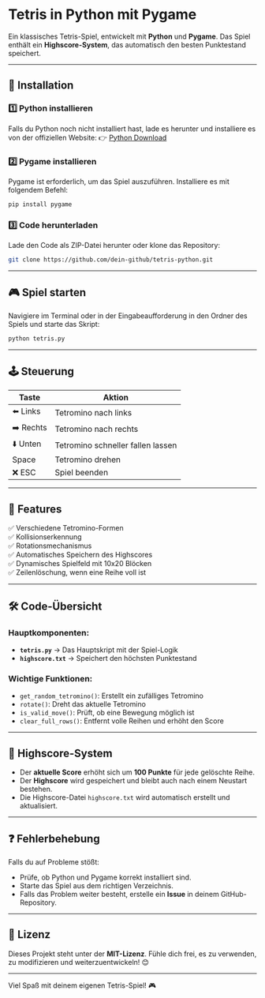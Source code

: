 # Tetris in Python mit Pygame

Ein klassisches Tetris-Spiel, entwickelt mit **Python** und **Pygame**.
Das Spiel enthält ein **Highscore-System**, das automatisch den besten Punktestand speichert.

---

## 🚀 Installation

### 1️⃣ Python installieren
Falls du Python noch nicht installiert hast, lade es herunter und installiere es von der offiziellen Website:
👉 [Python Download](https://www.python.org/downloads/)

### 2️⃣ Pygame installieren
Pygame ist erforderlich, um das Spiel auszuführen. Installiere es mit folgendem Befehl:
```bash
pip install pygame
```

### 3️⃣ Code herunterladen
Lade den Code als ZIP-Datei herunter oder klone das Repository:
```bash
git clone https://github.com/dein-github/tetris-python.git
```

---

## 🎮 Spiel starten

Navigiere im Terminal oder in der Eingabeaufforderung in den Ordner des Spiels und starte das Skript:
```bash
python tetris.py
```

---

## 🕹️ Steuerung
| Taste       | Aktion                 |
|------------|------------------------|
| ⬅️ Links   | Tetromino nach links   |
| ➡️ Rechts  | Tetromino nach rechts  |
| ⬇️ Unten   | Tetromino schneller fallen lassen |
| Space      | Tetromino drehen       |
| ❌ ESC     | Spiel beenden          |

---

## 🎯 Features
✅ Verschiedene Tetromino-Formen <br>
✅ Kollisionserkennung <br>
✅ Rotationsmechanismus <br>
✅ Automatisches Speichern des Highscores <br>
✅ Dynamisches Spielfeld mit 10x20 Blöcken <br>
✅ Zeilenlöschung, wenn eine Reihe voll ist <br>

---

## 🛠️ Code-Übersicht

### Hauptkomponenten:
- **`tetris.py`** → Das Hauptskript mit der Spiel-Logik
- **`highscore.txt`** → Speichert den höchsten Punktestand

### Wichtige Funktionen:
- `get_random_tetromino()`: Erstellt ein zufälliges Tetromino
- `rotate()`: Dreht das aktuelle Tetromino
- `is_valid_move()`: Prüft, ob eine Bewegung möglich ist
- `clear_full_rows()`: Entfernt volle Reihen und erhöht den Score

---

## 📌 Highscore-System

- Der **aktuelle Score** erhöht sich um **100 Punkte** für jede gelöschte Reihe.
- Der **Highscore** wird gespeichert und bleibt auch nach einem Neustart bestehen.
- Die Highscore-Datei `highscore.txt` wird automatisch erstellt und aktualisiert.

---

## ❓ Fehlerbehebung
Falls du auf Probleme stößt:
- Prüfe, ob Python und Pygame korrekt installiert sind.
- Starte das Spiel aus dem richtigen Verzeichnis.
- Falls das Problem weiter besteht, erstelle ein **Issue** in deinem GitHub-Repository.

---

## 📜 Lizenz
Dieses Projekt steht unter der **MIT-Lizenz**.
Fühle dich frei, es zu verwenden, zu modifizieren und weiterzuentwickeln! 😊

---

Viel Spaß mit deinem eigenen Tetris-Spiel! 🎮

 
